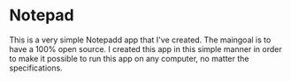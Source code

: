 # Notepad
This is a very simple Notepadd app that I've created. The maingoal is to have a 100% open source. I created this app in this simple manner in order to make it possible to run this app on any computer, no matter the specifications. 
